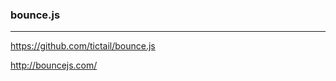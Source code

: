 ### bounce.js
---
https://github.com/tictail/bounce.js

http://bouncejs.com/
```
```

```
```

```
```

